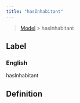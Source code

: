 ```yaml
---
title: "hasInhabitant"
---
```


> [Model](../../) > hasInhabitant

## Label

### English
hasInhabitant


## Definition



    

